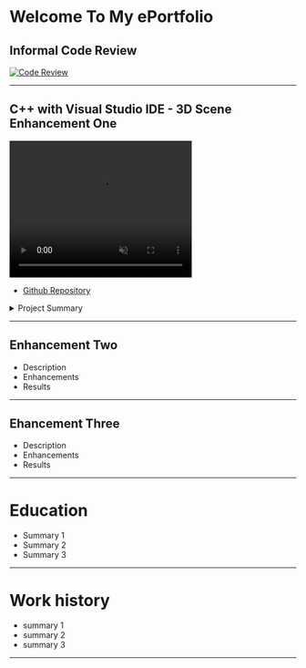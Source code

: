 # Welcome To My ePortfolio

## Informal Code Review
[![Code Review](https://img.youtube.com/vi/yvcHImLN97k/maxresdefault.jpg)](https://www.youtube.com/watch?v=yvcHImLN97k)


***
## C++ with Visual Studio IDE - 3D Scene Enhancement One

<video width="320" height="240" controls loop="" muted = "" autoplay="">
  <source src="https://github.com/melcian404/melcian404.github.io/raw/refs/heads/main/docs/assets/3Dvid.mp4">
</video>

- [Github Repository](https://github.com/melcian404/Comp-Graphic-and-Visualization)

<details>
  
<summary>Project Summary</summary><p>
  
  ## Project Description
    This artifact utilizes an OpenGL graphics processing unit (GPU) and C++ to create a 3D model using texture, lighting, and object rendering and controls the virtual environment with hotkeys and camera positions. This includes zooming in and out, panning up and down, left and right, as well as tracking mouse movement. The scene required a combination of simple and complex objects. It depicts a scene of children's toys on a table and was initially created on July 20, 2024.
    
  ## Enhancements Completed
    
  The enhancements for this artifact were completed on March 23, 2025. Enhancements include:
    - Refined inline comments to be concise and descriptive for detailing each function of code.
    - Adding block comments to detail portions of code completed. 
    - Adding three complex objects of varying shapes, colors, sizes, and characteristics.
    - Refined and combined object methods to reduce code redundancies.
    
  ## Results
    ![EnhancedScene](https://github.com/user-attachments/assets/398ef908-d168-4322-82c2-bada2986b3fd)  

  ## Created Object Example
  ```C++
void SceneManager::RenderTrees(){

	// declare the variables for the transformations
	glm::vec3 scaleXYZ;
	float XrotationDegrees = 0.0f;
	float YrotationDegrees = 0.0f;
	float ZrotationDegrees = 0.0f;
	glm::vec3 positionXYZ;

// LEFT TREE TOP
	// Set object scale
	scaleXYZ = glm::vec3(3.0f, 8.0f, 3.0f);

	// set the XYZ rotation for the mesh
	XrotationDegrees = 0.0f;
	YrotationDegrees = 0.0f;
	ZrotationDegrees = 0.0f;

	// set object position   L-R     U-D    F-B
	positionXYZ = glm::vec3(-15.5f, 2.53f, -9.5f);

	// set the transformations into memory to be used on the drawn meshes
	SetTransformations(
		scaleXYZ,
		XrotationDegrees,
		YrotationDegrees,
		ZrotationDegrees,
		positionXYZ);

	// set texture and material
	SetShaderTexture("Treetop");
	SetTextureUVScale(2.0, 4.0);
	SetShaderMaterial("wood");

	// draw mesh
	m_basicMeshes->DrawConeMesh();
```
</p></details>

***

## Enhancement Two
- Description
- Enhancements
- Results



***
## Ehancement Three
- Description
- Enhancements
- Results



***
# Education
- Summary 1
- Summary 2
- Summary 3



***
# Work history
- summary 1
- summary 2
- summary 3



***
